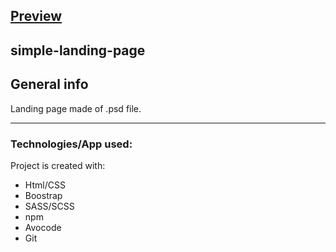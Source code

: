 ## [Preview](https://pwosin.github.io/landing-page/)
      
## simple-landing-page
    
## General info
Landing page made of .psd file.
   
---
### Technologies/App used: 
Project is created with:
* Html/CSS
* Boostrap
* SASS/SCSS
* npm
* Avocode
* Git